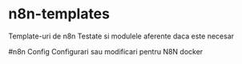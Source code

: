 # n8n-templates
Template-uri de n8n Testate si modulele aferente daca este necesar

#n8n Config
Configurari sau modificari pentru N8N docker
